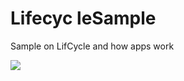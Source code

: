 # Lifecyc leSample
Sample on LifCycle and how apps work

<img src="https://i.stack.imgur.com/GEf4T.jpg"/>

